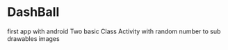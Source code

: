# DashBall
first app with android
Two basic Class Activity 
with random number to sub drawables images

